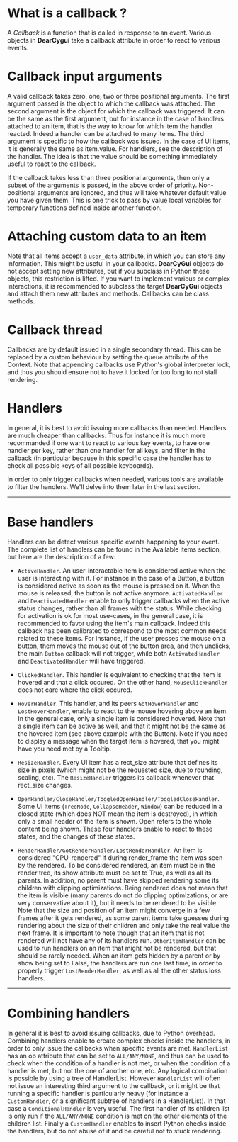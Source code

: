 # What is a callback ?

A *Callback* is a function that is called in response to an event.
Various objects in **DearCygui** take a callback attribute in order to
react to various events.

# Callback input arguments

A valid callback takes zero, one, two or three positional arguments.
The first argument passed is the object to which the callback was attached.
The second argument is the object for which the callback was triggered.
It can be the same as the first argument, but for instance in the case
of handlers attached to an item, that is the way to know for which item
the handler reacted. Indeed a handler can be attached to many items.
The third argument is specific to how the callback was issued. In the
case of UI items, it is generally the same as item.value. For handlers,
see the description of the handler. The idea is that the value should
be something immediately useful to react to the callback.

If the callback takes less than three positional arguments, then
only a subset of the arguments is passed, in the above order of priority.
Non-positional arguments are ignored, and thus will take whatever default
value you have given them. This is one trick to pass by value local
variables for temporary functions defined inside another function.

# Attaching custom data to an item

Note that all items accept a `user_data` attribute, in which you can store
any information. This might be useful in your callbacks.
**DearCyGui** objects do not accept setting new attributes, but if you subclass
in Python these objects, this restriction is lifted. If you want to implement
various or complex interactions, it is recommended to subclass the target
**DearCyGui** objects and attach them new attributes and methods. Callbacks
can be class methods.

# Callback thread

Callbacks are by default issued in a single secondary thread. This can be
replaced by a custom behaviour by setting the queue attribute of the Context.
Note that appending callbacks use Python's global interpreter lock, and thus
you should ensure not to have it locked for too long to not stall rendering.

# Handlers

In general, it is best to avoid issuing more callbacks than needed. Handlers
are much cheaper than callbacks. Thus for instance it is much more recommanded
if one want to react to various key events, to have one handler per key, rather
than one handler for all keys, and filter in the callback (in particular
because in this specific case the handler has to check all possible keys of
all possible keyboards).

In order to only trigger callbacks when needed, various tools are available
to filter the handlers. We'll delve into them later in the last section.

---

# Base handlers

Handlers can be detect various specific events happening to your event.
The complete list of handlers can be found in the Available items section,
but here are the description of a few:

- `ActiveHandler`. An user-interactable item is considered active when the
user is interacting with it. For instance in the case of a Button,
a button is considered active as soon as the mouse is pressed on it.
When the mouse is released, the button is not active anymore.
`ActivatedHandler` and `DeactivatedHandler` enable to only trigger callbacks
when the active status changes, rather than all frames with the status.
While checking for activation is ok for most use-cases, in the general
case, it is recommended to favor using the item's main callback. Indeed
this callback has been calibrated to correspond to the most common needs
related to these items. For instance, if the user presses the mouse on a
button, them moves the mouse out of the button area, and then unclicks,
the main `Button` callback will not trigger, while both `ActivatedHandler`
and `DeactivatedHandler` will have triggered.

- `ClickedHandler`. This handler is equivalent to checking that the item
is hovered and that a click occured. On the other hand, `MouseClickHandler`
does not care where the click occured.

- `HoverHandler`. This handler, and its peers `GotHoverHandler` and `LostHoverHandler`,
enable to react to the mouse hovering above an item. In the general case,
only a single item is considered hovered. Note that a single item
can be active as well, and that it might not be the same as the hovered
item (see above example with the Button).
Note if you need to display a message when the target item is hovered,
that you might have you need met by a Tooltip.

- `ResizeHandler`. Every UI item has a rect_size attribute that defines
its size in pixels (which might not be the requested size, due to
rounding, scaling, etc). The `ResizeHandler` triggers its callback
whenever that rect_size changes.

- `OpenHandler/CloseHandler/ToggledOpenHandler/ToggledCloseHandler`. 
Some UI items (`TreeNode`, `CollapseHeader`, `Window`) can be reduced
in a closed state (which does NOT mean the item is destroyed), in
which only a small header of the item is shown. Open refers to
the whole content being shown. These four handlers enable to react
to these states, and the changes of these states.

- `RenderHandler/GotRenderHandler/LostRenderHandler`. An item is considered
"CPU-rendered" if during render_frame the item was seen by the rendered.
To be considered rendered, an item must be in the render tree, its
show attribute must be set to True, as well as all its parents. In
addition, no parent must have skipped rendering some its children
with clipping optimizations. Being rendered does not mean that
the item is visible (many parents do not do clipping optimizations,
or are very conservative about it), but it needs to be rendered
to be visible.
Note that the size and position of an item might converge in a few frames
after it gets rendered, as some parent items take guesses during rendering
about the size of their children and only take the real value the next frame.
It is important to note though that an item that is not rendered will not
have any of its handlers run. `OtherItemHandler` can be used to run handlers
on an item that might not be rendered, but that should be rarely needed.
When an item gets hidden by a parent or by show being set to False, the handlers
are run one last time, in order to properly trigger `LostRenderHandler`, as well
as all the other status loss handlers.

---

# Combining handlers
In general it is best to avoid issuing callbacks, due to Python overhead. 
Combining handlers enable to create complex checks inside the handlers, in 
order to only issue the callbacks when specific events are met. 
`HandlerList` has an op attribute that can be set to `ALL/ANY/NONE`, and thus 
can be used to check when the condition of a handler is not met, or when 
the condition of a handler is met, but not the one of another one, etc. 
Any logical combination is possible by using a tree of HandlerList. 
However `HandlerList` will often not issue an interesting third argument 
to the callback, or it might be that running a specific handler is 
particularly heavy (for instance a `CustomHandler`, or a significant 
subtree of handlers in a HandlerList). In that case a `ConditionalHandler` 
is very useful. The first handler of its children list is only run if the 
`ALL/ANY/NONE` condition is met on the other elements of the children list. 
Finally a `CustomHandler` enables to insert Python checks inside the handlers, 
but do not abuse of it and be careful not to stuck rendering.